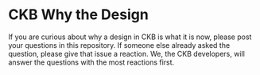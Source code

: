 # CKB Why the Design

If you are curious about why a design in CKB is what it is now, please post your questions in this repository. If someone else already asked the question, please give that issue a reaction. We, the CKB developers, will answer the questions with the most reactions first.
